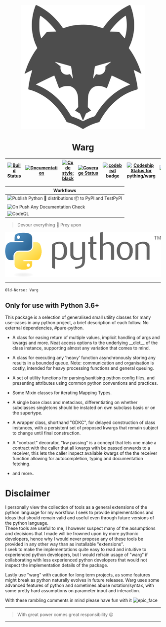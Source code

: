 <!--![warg](.github/images/warg.svg)-->

<p align="center">
  <img src=".github/images/warg.svg" alt='Warg' />
</p>

<h1 align="center">Warg</h1>

<!--# Warg-->

| [![Build Status](https://travis-ci.com/aivclab/warg.svg?branch=master)](https://travis-ci.com/aivclab/warg) | [![Documentation](https://img.shields.io/static/v1?label=&message=docs&color=EE4C2C&style=for-the-badge)](https://pything.github.io/warg/) | [![Code style: black](https://img.shields.io/badge/code%20style-black-000000.svg)](https://github.com/ambv/black) | [![Coverage Status](https://coveralls.io/repos/github/aivclab/warg/badge.svg?branch=master)](https://coveralls.io/github/aivclab/warg?branch=master) | [![codebeat badge](https://codebeat.co/badges/e788d8e5-9934-44bf-85e2-b8043e5806bc)](https://codebeat.co/projects/github-com-pything-warg-master) | [![Codeship Status for pything/warg](https://app.codeship.com/projects/34b921f0-5e8f-0138-1e29-1ef237e9df62/status?branch=master)](https://app.codeship.com/projects/392349) | [![codecov](https://codecov.io/gh/pything/warg/branch/master/graph/badge.svg?token=g59R80u4j2)](https://codecov.io/gh/pything/warg) |
|-------------------------------------------------------------------------------------------------------------|--------------------------------------------------------------------------------------------------------------------------------------------|-------------------------------------------------------------------------------------------------------------------|------------------------------------------------------------------------------------------------------------------------------------------------------|---------------------------------------------------------------------------------------------------------------------------------------------------|------------------------------------------------------------------------------------------------------------------------------------------------------------------------------|-------------------------------------------------------------------------------------------------------------------------------------|

| Workflows                                                                                                                                                                                                   |
|-------------------------------------------------------------------------------------------------------------------------------------------------------------------------------------------------------------|
| ![Publish Python 🐍 distributions 📦 to PyPI and TestPyPI](https://github.com/pything/warg/workflows/Publish%20Python%20%F0%9F%90%8D%20distributions%20%F0%9F%93%A6%20to%20PyPI%20and%20TestPyPI/badge.svg) |
| ![On Push Any Documentation Check](https://github.com/pything/warg/workflows/On%20Push%20Any%20Documentation%20Check/badge.svg)                                                                             |
| ![CodeQL](https://github.com/pything/warg/workflows/CodeQL/badge.svg)                                                                                                                                       |

> Devour everything :wolf:
> Prey upon

![python](.github/images/python.svg)

___

```Old-Norse: Varg```

## Only for use with Python 3.6+

This package is a selection of generalised small utility classes for many use-cases in any python project, a brief
description of each follow. No external dependencies, #pure-python.

- A class for easing return of multiple values, implicit handling of args and kwargs and more. Neat access options to
  the underlying \_\_dict\_\_ of the class instance, supporting almost any variation that comes to mind.

- A class for executing any 'heavy' function asynchronously storing any results in a bounded queue. Note: communication
  and organisation is costly, intended for heavy processing functions and general queuing.

- A set of utility functions for parsing/sanitising python config files, and presenting attributes using common python
  conventions and practices.

- Some Mixin classes for iterating Mapping Types.

- A single base class and metaclass, differentiating on whether subclasses singletons should be instated on own subclass
  basis or on the supertype.

- A wrapper class, shorthand "GDKC", for delayed construction of class instances, with a persistent set of proposed
  kwargs that remain subject to change until final construction.

- A "contract" decorator, "kw passing" is a concept that lets one make a contract with the caller that all kwargs with
  be passed onwards to a receiver, this lets the caller inspect available kwargs of the the receiver function allowing
  for autocompletion, typing and documentation fetching.

- and more..

# Disclaimer

I personally view the collection of tools as a general extensions of the python language for my workflow. I seek to
provide implementations and ideas that should remain valid and useful even through future versions of the python
language.\
These tools are useful to me, I however suspect many of the assumptions and decisions that I made will be frowned upon
by more pythonic developers, hence why I would never propose any of these tools be provided in any other way than as
installable "extensions".\
I seek to make the implementations quite easy to read and intuitive to experienced python developers, but I would
refrain usage of "warg" if collaborating with less experienced python developers that would not inspect the
implementation details of the package.

Lastly use "warg" with caution for long term projects, as some features might break as python naturally evolves in
future releases. Warg uses some advanced features of python and sometimes abuse notation/syntax, with some pretty hard
assumptions on parameter input and interaction.

With these rambling comments in mind please have fun with it ![epic_face](.github/images/epic_face.png)

___
> With great power comes great responsibility :wink:
___
